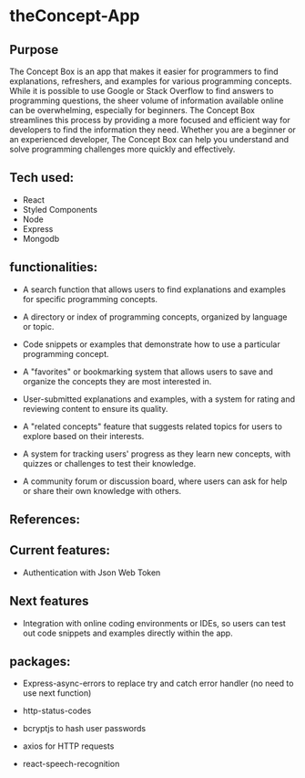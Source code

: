 # theConcept-App

## Purpose

The Concept Box is an app that makes it easier for programmers to find explanations, refreshers, and examples for various programming concepts. While it is possible to use Google or Stack Overflow to find answers to programming questions, the sheer volume of information available online can be overwhelming, especially for beginners. The Concept Box streamlines this process by providing a more focused and efficient way for developers to find the information they need. Whether you are a beginner or an experienced developer, The Concept Box can help you understand and solve programming challenges more quickly and effectively.

## Tech used:

- React
- Styled Components
- Node
- Express
- Mongodb

## functionalities:

- A search function that allows users to find explanations and examples for specific programming concepts.

- A directory or index of programming concepts, organized by language or topic.

- Code snippets or examples that demonstrate how to use a particular programming concept.

- A "favorites" or bookmarking system that allows users to save and organize the concepts they are most interested in.

- User-submitted explanations and examples, with a system for rating and reviewing content to ensure its quality.

- A "related concepts" feature that suggests related topics for users to explore based on their interests.

- A system for tracking users' progress as they learn new concepts, with quizzes or challenges to test their knowledge.

- A community forum or discussion board, where users can ask for help or share their own knowledge with others.

## References:

## Current features:

- Authentication with Json Web Token

## Next features

- Integration with online coding environments or IDEs, so users can test out code snippets and examples directly within the app.

## packages:

- Express-async-errors to replace try and catch error handler (no need to use next function)

- http-status-codes
- bcryptjs to hash user passwords
- axios for HTTP requests

- react-speech-recognition
